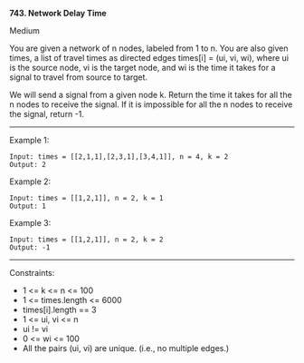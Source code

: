 **743. Network Delay Time**

Medium


You are given a network of n nodes, labeled from 1 to n. You are also given times, a list of travel times as directed edges times[i] = (ui, vi, wi), where ui is the source node, vi is the target node, and wi is the time it takes for a signal to travel from source to target.

We will send a signal from a given node k. Return the time it takes for all the n nodes to receive the signal. If it is impossible for all the n nodes to receive the signal, return -1.

*** 

Example 1:
```
Input: times = [[2,1,1],[2,3,1],[3,4,1]], n = 4, k = 2
Output: 2
```
Example 2:
```
Input: times = [[1,2,1]], n = 2, k = 1
Output: 1
```
Example 3:
```
Input: times = [[1,2,1]], n = 2, k = 2
Output: -1
``` 
***
Constraints:

- 1 <= k <= n <= 100
- 1 <= times.length <= 6000
- times[i].length == 3
- 1 <= ui, vi <= n
- ui != vi
- 0 <= wi <= 100
- All the pairs (ui, vi) are unique. (i.e., no multiple edges.)